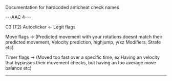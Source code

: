 Documentation for hardcoded anticheat check names

---AAC 4---

C3 (T2) Autoclicker <- Legit flags

Move flags -> (Predicted movement with your rotations doesnt match their predicted movement, Velocity prediction, highjump, y/xz Modifiers, Strafe etc)

Timer flags -> (Moved too fast over a specific time, ex Having an velocity that bypasses their movement checks, but having an too average move balance etc)


-----------
